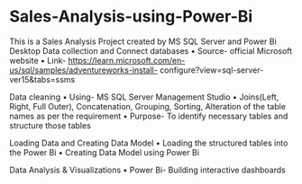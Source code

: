 # Sales-Analysis-using-Power-Bi
This is a Sales Analysis Project created by MS SQL Server and Power Bi Desktop
Data collection and Connect databases
 •  Source- official Microsoft website
 •  Link- https://learn.microsoft.com/en-us/sql/samples/adventureworks-install-  configure?view=sql-server-ver15&tabs=ssms

Data cleaning
 •  Using- MS SQL Server Management Studio
 •  Joins(Left, Right, Full Outer), Concatenation, Grouping, Sorting, Alteration of the  table names as per the requirement
 •  Purpose- To identify necessary tables and structure those tables

Loading Data and Creating Data Model
 •  Loading the structured tables into the Power Bi
 •  Creating Data Model using Power Bi

Data Analysis & Visualizations
 •  Power Bi- Building interactive dashboards
